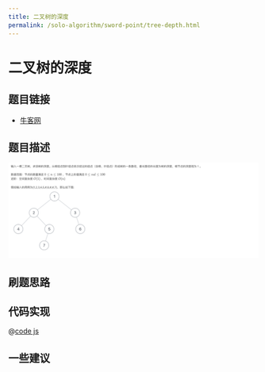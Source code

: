 ```yaml
---
title: 二叉树的深度
permalink: /solo-algorithm/sword-point/tree-depth.html
---
```


# 二叉树的深度

## 题目链接

- [牛客网](https://www.nowcoder.com/share/jump/8484115461699857221284)

## 题目描述

![](../images/treeDepth.png)

## 刷题思路

## 代码实现

@[code js](@algorithm/sword-point/树/treeDepth.js)

## 一些建议
